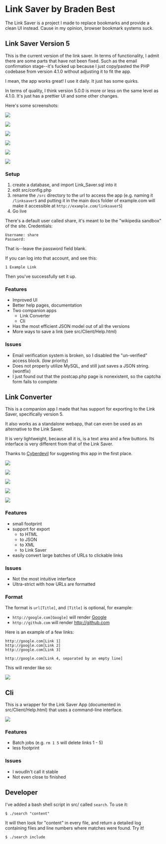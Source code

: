 # Link Saver by Braden Best

The Link Saver is a project I made to replace bookmarks and provide a clean UI instead. Cause in my opinion, browser bookmark systems suck.

## Link Saver Version 5

This is the current version of the link saver. In terms of functionality, I admit there are some parts that have not been fixed. Such as the email confirmation stage--it's fucked up because I just copy/pasted the PHP codebase from version 4.1.0 without adjusting it to fit the app.

I mean, the app works great! I use it daily. It just has some quirks.

In terms of quality, I think version 5.0.0 is more or less on the same level as 4.1.0. It's just has a prettier UI and some other changes.

Here's some screenshots:

![](showcase.png)

![](showcase2.png)

![](showcase3.png)

![](showcase4.png)

![](showcase5.png)

![](showcase6.png)

### Setup

1. create a database, and import Link_Saver.sql into it
2. edit src/config.php
3. rename the `/src` directory to the url to access the app (e.g. naming it `/linksaver5` and putting it in the main docs folder of example.com will make it accessible at `http://example.com/linksaver5`)
4. Go live

There's a default user called share, it's meant to be the "wikipedia sandbox" of the site. Credentials:

    Username: share
    Password: 

That is--leave the password field blank.

If you can log into that account, and see this:

    1 Example Link

Then you've successfully set it up.

### Features

* Improved UI
* Better help pages, documentation
* Two companion apps
  * Link Converter
  * Cli
* Has the most efficient JSON model out of all the versions
* More ways to save a link (see src/Client/Help.html)

### Issues

* Email verification system is broken, so I disabled the "un-verified" access block. (low priority)
* Does not properly utilize MySQL, and still just saves a JSON string. (wontfix)
* I just found out that the postcap.php page is nonexistent, so the captcha form fails to complete

## Link Converter

This is a companion app I made that has support for exporting to the Link Saver, specifically version 5.

It also works as a standalone webapp, that can even be used as an alternative to the Link Saver.

It is very lightweight, because all it is, is a text area and a few buttons. Its interface is very different from that of the Link Saver.

Thanks to [Cyberdevil](cyberdevil.newgrounds.com) for suggesting this app in the first place.

![](showcase7.png)

![](showcase8.png)

![](showcase9.png)

![](showcase10.png)

![](showcase11.png)

### Features

* small footprint
* support for export
  * to HTML
  * to JSON
  * to XML
  * to Link Saver
* easily convert large batches of URLs to clickable links

### Issues

* Not the most intuitive interface
* Ultra-strict with how URLs are formatted

### Format

The format is `url[Title]`, and `[Title]` is optional, for example:
* `http://google.com[Google]` will render [Google](http://google.com)
* `http://github.com`         will render http://github.com

Here is an example of a few links:

    http://google.com[Link 1]
    http://google.com[Link 2]
    http://google.com[Link 3]

    http://google.com[Link 4, separated by an empty line]

This will render like so:

![](example.png)

## Cli

This is a wrapper for the Link Saver App (documented in src/Client/Help.html) that uses a command-line interface. 

![](showcase12.png)

### Features

* Batch jobs (e.g. `rm 1 5` will delete links 1 - 5)
* less footprint

### Issues

* I woudln't call it stable
* Not even close to finished

## Developer

I've added a bash shell script in src/ called `search`. To use it:

    $ ./search "content"

It will then look for "content" in every file, and return a detailed log containing files and line numbers where matches were found. Try it!

    $ ./search include
